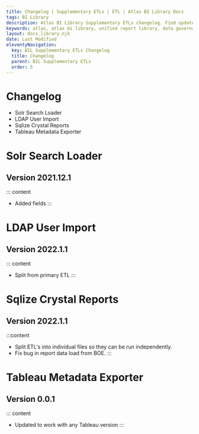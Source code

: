 ```yaml
---
title: Changelog | Supplementary ETLs | ETL | Atlas BI Library Docs
tags: BI Library
description: Atlas BI Library Supplementary ETLs changelog. Find updates from recent releases and what feature you can expect on your next upgrade.
keywords: atlas, atlas bi library, unified report library, data governance, database, etl, changelog
layout: docs_library.njk
date: Last Modified
eleventyNavigation:
  key: BIL Supplementary ETLs Changelog
  title: Changelog
  parent: BIL Supplementary ETLs
  order: 5
---
```


# Changelog

<div class="tabs">
   <ul>
    <li class="is-active"><a tab="solr">Solr Search Loader</a></li>
    <li><a tab="ldap">LDAP User Import</a></li>
    <li><a tab="crystal">Sqlize Crystal Reports</a></li>
    <li><a tab="tableau">Tableau Metadata Exporter</a></li>
  </ul>
</div>
<div class="tab-container">
   <div class="tab is-active"id="solr">

# Solr Search Loader

## Version 2021.12.1

::: content
- Added fields
:::
   </div>
   <div class="tab"id="ldap">

# LDAP User Import

## Version 2022.1.1

::: content
- Split from primary ETL
:::
</div>
   <div class="tab"id="crystal">

# Sqlize Crystal Reports

## Version 2022.1.1

:::content
- Split ETL's into individual files so they can be run independently.
- Fix bug in report data load from BOE.
:::
   </div>
   <div class="tab"id="tableau">

# Tableau Metadata Exporter

## Version 0.0.1

::: content
- Updated to work with any Tableau version
:::
</div>
</div>